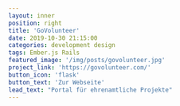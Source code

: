```yaml
---
layout: inner
position: right
title: 'GoVolunteer'
date: 2019-10-30 21:15:00
categories: development design
tags: Ember.js Rails
featured_image: '/img/posts/govolunteer.jpg'
project_link: 'https://govolunteer.com/'
button_icon: 'flask'
button_text: 'Zur Webseite'
lead_text: "Portal für ehrenamtliche Projekte"
---
```

